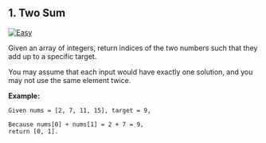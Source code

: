 ## 1. Two Sum
[![Easy](https://img.shields.io/badge/-Easy-brightgreen.svg)](https://github.com/Anaxilaus/LeetCode/tree/master/Problem1)

Given an array of integers, return indices of the two numbers such that they add up to a specific target.

You may assume that each input would have exactly one solution, and you may not use the same element twice.

**Example:**

```
Given nums = [2, 7, 11, 15], target = 9,

Because nums[0] + nums[1] = 2 + 7 = 9,
return [0, 1].
```